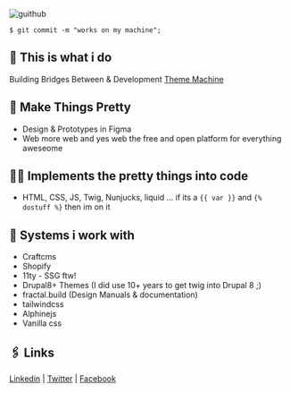 ![guithub](https://user-images.githubusercontent.com/65756/120645655-f3c7a880-c478-11eb-928b-efbefeb9f383.jpg)

```
$ git commit -m "works on my machine";
```

## 👋 This is what i do
Building Bridges Between & Development
[Theme Machine](https://thememachine.io)

## 🎨 Make Things Pretty 
- Design & Prototypes in Figma
- Web more web and yes web the free and open platform for everything aweseome

## 👷‍♂️ Implements the pretty things into code
- HTML, CSS, JS, Twig, Nunjucks, liquid ...  if its a `{{ var }}` and `{% dostuff %}` then im on it

## 🤖 Systems i work with
- Craftcms
- Shopify
- 11ty - SSG ftw!
- Drupal8+ Themes (I did use 10+ years to get twig into Drupal 8 ;)
- fractal.build (Design Manuals & documentation)
- tailwindcss
- Alphinejs 
- Vanilla css

## 🖇️ Links
[Linkedin](https://www.linkedin.com/in/mortendk/) |
[Twitter](https://twitter.com/mortendk) |
[Facebook](https://www.facebook.com/mortendk)

<link rel="webmention" href="https://webmention.io/morten.dk/webmention" />
<link rel="pingback" href="https://webmention.io/morten.dk/xmlrpc" />
